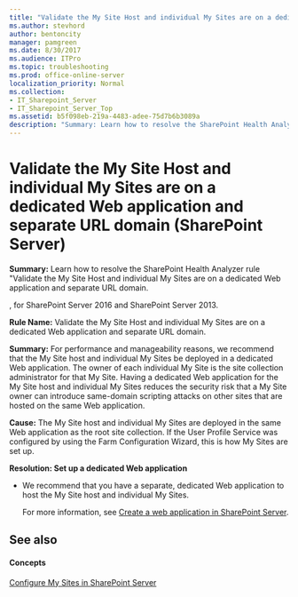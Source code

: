 ```yaml
---
title: "Validate the My Site Host and individual My Sites are on a dedicated Web application and separate URL domain (SharePoint Server)"
ms.author: stevhord
author: bentoncity
manager: pamgreen
ms.date: 8/30/2017
ms.audience: ITPro
ms.topic: troubleshooting
ms.prod: office-online-server
localization_priority: Normal
ms.collection:
- IT_Sharepoint_Server
- IT_Sharepoint_Server_Top
ms.assetid: b5f098eb-219a-4483-adee-75d7b6b3089a
description: "Summary: Learn how to resolve the SharePoint Health Analyzer ruleValidate the My Site Host and individual My Sites are on a dedicated Web application and separate URL domain."
---
```


# Validate the My Site Host and individual My Sites are on a dedicated Web application and separate URL domain (SharePoint Server)

 **Summary:** Learn how to resolve the SharePoint Health Analyzer rule "Validate the My Site Host and individual My Sites are on a dedicated Web application and separate URL domain. 
  
, for SharePoint Server 2016 and SharePoint Server 2013.
  
 **Rule Name:** Validate the My Site Host and individual My Sites are on a dedicated Web application and separate URL domain. 
  
 **Summary:** For performance and manageability reasons, we recommend that the My Site host and individual My Sites be deployed in a dedicated Web application. The owner of each individual My Site is the site collection administrator for that My Site. Having a dedicated Web application for the My Site host and individual My Sites reduces the security risk that a My Site owner can introduce same-domain scripting attacks on other sites that are hosted on the same Web application. 
  
 **Cause:** The My Site host and individual My Sites are deployed in the same Web application as the root site collection. If the User Profile Service was configured by using the Farm Configuration Wizard, this is how My Sites are set up. 
  
 **Resolution: Set up a dedicated Web application**
  
- We recommend that you have a separate, dedicated Web application to host the My Site host and individual My Sites.
    
    For more information, see [Create a web application in SharePoint Server](http://technet.microsoft.com/library/121c8d83-a508-4437-978b-303096aa59df%28Office.14%29.aspx).
    
## See also
<a name="server"> </a>

#### Concepts

[Configure My Sites in SharePoint Server](../install/configure-my-sites.md)

